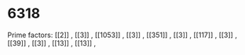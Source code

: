 # 6318

Prime factors: [[2]] , [[3]] , [[1053]] , [[3]] , [[351]] , [[3]] , [[117]] , [[3]] , [[39]] , [[3]] , [[13]] , [[13]] , 